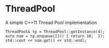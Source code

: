# ThreadPool
A simple C++11 Thread Pool implementation

```
ThreadPool& tp = ThreadPool::getInstance(4);
auto num = tp.enqueue([]() { return 10;  });
std::cout << num.get() << std::endl;
```
